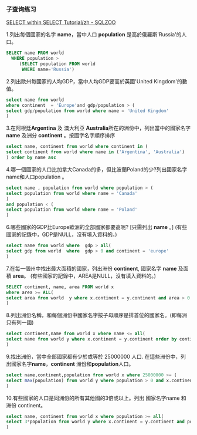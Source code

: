 





### 子查询练习

[SELECT within SELECT Tutorial/zh - SQLZOO](https://sqlzoo.net/wiki/SELECT_within_SELECT_Tutorial/zh)


1.列出每個國家的名字 **name**，當中人口 **population** 是高於俄羅斯'Russia'的人口。

```sql
SELECT name FROM world
  WHERE population >
     (SELECT population FROM world
      WHERE name='Russia')
```

2.列出歐州每國家的人均GDP，當中人均GDP要高於英國'United Kingdom'的數值。

```sql
select name from world
where continent  = 'Europe'and gdp/population > (
select gdp/population from world where name = 'United Kingdom' 
)
```

3.在阿根廷**Argentina** 及 澳大利亞 **Australia**所在的洲份中，列出當中的國家名字 **name** 及洲分 **continent** 。按國字名字順序排序

```sql
select name, continent from world where continent in (
select continent from world where name in ('Argentina', 'Australia')
) order by name asc
```

4.哪一個國家的人口比加拿大Canada的多，但比波蘭Poland的少?列出國家名字name和人口population 。

```sql
select name , population from world where population > (
select population from world where name = 'Canada'
)
and population < (
select population from world where name = 'Poland'
)
```

6.哪些國家的GDP比Europe歐洲的全部國家都要高呢? [只需列出 **name** 。] (有些國家的記錄中，GDP是NULL，沒有填入資料的。)

```sql
select name from world where  gdp > all(
select gdp from world  where  gdp > 0 and continent = 'europe'
)
```

7.在每一個州中找出最大面積的國家，列出洲份 **continent**, 國家名字 **name** 及面積 **area**。 (有些國家的記錄中，AREA是NULL，沒有填入資料的。)

```sql
SELECT continent, name, area FROM world x
where area >= ALL(
select area from world  y where x.continent = y.continent and area > 0
)
```

8.列出洲份名稱，和每個洲份中國家名字按子母順序是排首位的國家名。(即每洲只有列一國)

```sql
select continent,name from world x where name <= all(
select name from world y where x.continent = y.continent order by continent
) 
```

9.找出洲份，當中全部國家都有少於或等於 25000000 人口. 在這些洲份中，列出國家名字**name**，**continent** 洲份和**population**人口。

```sql
select name,continent,population from world x where 25000000 >= (
select max(population) from world y where population > 0 and x.continent = y.continent
)
```


10.有些國家的人口是同洲份的所有其他國的3倍或以上。列出 國家名字name 和 洲份 continent。

```sql
select name, continent from world x where population >= all(
select 3*population from world y where x.continent = y.continent and population > 0 and x.name <> y.name
)
```

